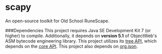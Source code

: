 # scapy
An open-source toolkit for Old School RuneScape.

###Dependencies
This project requires Java SE Development Kit 7 (or higher) to compile. Additionally, it depends on **version 5.1** of ObjectWeb's ASM bytecode engineering library. This project utilizes its [tree API](http://mvnrepository.com/artifact/org.ow2.asm/asm-tree/5.1), which depends on the [core API](http://mvnrepository.com/artifact/org.ow2.asm/asm/5.1). This project also depends on [org.json](http://mvnrepository.com/artifact/org.json/json/20160212).
